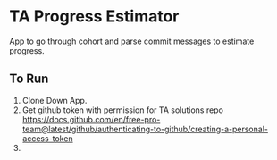 # TA Progress Estimator
App to go through cohort and parse commit messages to estimate progress.
## To Run
1. Clone Down App. 
2. Get github token with permission for TA solutions repo
https://docs.github.com/en/free-pro-team@latest/github/authenticating-to-github/creating-a-personal-access-token
3. 
